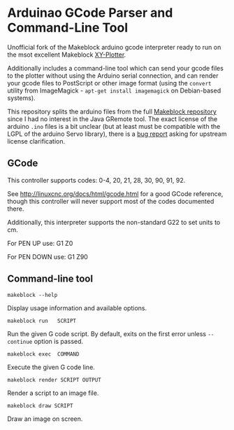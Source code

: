 
Arduinao GCode Parser and Command-Line Tool
===========================================

Unofficial fork of the Makeblock arduino gcode interpreter ready to run on
the msot excellent Makeblock
[XY-Plotter](http://www.makeblock.cc/xy-plotter-robot-kit/).

Additionally includes a command-line tool which can send your gcode files
to the plotter without using the Arduino serial connection, and can render
your gcode files to PostScript or other image format (using the `convert`
utility from ImageMagick - `apt-get install imagemagick` on Debian-based
systems).


This repository splits the arduino files from the full
[Makeblock repository](https://github.com/Makeblock-official/XY-Plotter-2.0)
since I had no interest in the Java GRemote tool. The exact license of the
arduino `.ino` files is a bit unclear (but at least must be compatible with
the LGPL of the arduino Servo library), there is a
[bug report](https://github.com/Makeblock-official/XY-Plotter-2.0/issues/13)
asking for upstream license clarification.


GCode
-----

This controller supports codes: 0-4, 20, 21, 28, 30, 90, 91, 92.

See http://linuxcnc.org/docs/html/gcode.html for a good GCode reference,
though this controller will never support most of the codes documented
there.

Additionally, this interpreter supports the non-standard G22 to set units to cm.

For PEN UP use: G1 Z0

For PEN DOWN use: G1 Z90


Command-line tool
-----------------

    makeblock --help

Display usage information and available options.

    makeblock run   SCRIPT

Run the given G code script. By default, exits on the first error unless
`--continue` option is passed.

    makeblock exec  COMMAND

Execute the given G code line.

    makeblock render SCRIPT OUTPUT

Render a script to an image file.

    makeblock draw SCRIPT

Draw an image on screen.
